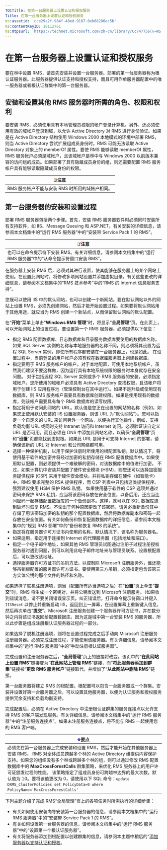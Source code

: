 ```yaml
---
TOCTitle: 在第一台服务器上设置认证和授权服务
Title: 在第一台服务器上设置认证和授权服务
ms:assetid: 'cce29a2f-984f-48ed-9187-0eb68286ec5b'
ms:contentKeyID: 18112761
ms:mtpsurl: 'https://technet.microsoft.com/zh-cn/library/Cc747756(v=WS.10)'
---
```


在第一台服务器上设置认证和授权服务
==================================

要在林中设置 RMS，请首先安装并设置一台服务器。部署的第一台服务器称为根认证服务器。此服务器提供认证支持和授权支持，而且可用作单服务器配置中的唯一服务器或者根认证群集中的第一台服务器。

安装和设置其他 RMS 服务器时所需的角色、权限和权利
-------------------------------------------------

要安装 RMS，必须使用具有本地管理员权限的帐户登录计算机。另外，还必须使用有效的域帐户登录到域，以允许 Active Directory 对 RMS 进行身份验证。如果是在 Active Directory 结构使用 Windows 2000 本地模式的环境中部署 RMS，则当 Active Directory 尝试扩展组成员身份时，RMS 可能无法读取 Active Directory 对象上的 memberOf 属性。要使 RMS 能够读取 memberOf 属性，RMS 服务帐户必须是域帐户，且该域帐户是林中与 Windows 2000 以前版本兼容的访问组的成员。如果部署了具有隐藏成员身份的组，则还需要配置 RMS 服务帐户具有能够读取隐藏成员身份的权限。

| ![](images/Cc747756.note(WS.10).gif)注意 |
|-----------------------------------------------------------------------|
| RMS 服务帐户不能与安装 RMS 时所用的域帐户相同。                       |

第一台服务器的安装和设置过程
----------------------------

部署 RMS 服务器包括两个步骤。首先，安装 RMS 服务器软件时必须同时安装所有支持软件，如 IIS、Message Queuing 和 ASP.NET。有关安装的详细信息，请参阅本文档集中的“运行 RMS 服务器”中的“安装带 Service Pack 1 的 RMS”。

| ![](images/Cc747756.note(WS.10).gif)注意                                           |
|-----------------------------------------------------------------------------------------------------------------|
| 也可以在命令提示符下安装 RMS。有关详细信息，请参阅本文档集中的“运行 RMS 服务器”中的“从命令提示符窗口安装 RMS”。 |

在服务器上安装 RMS 后，必须对其进行设置，使其能够在服务器上的某个网站上使用。在设置此网站时，将修改多项网站设置并添加虚拟目录。有关这些更改的详细信息，请参阅本文档集中的“RMS 技术参考”中的“RMS 的 Internet 信息服务支持”。

您既可以使用 IIS 中的默认网站，也可以创建一个新网站。要在默认网站以外的网站上设置 RMS，必须先创建网站，然后才能开始设置过程。如果要将默认网站用于其他用途，就应当为 RMS 创建一个新站点，从而保留默认网站的默认配置。

在“**开始**”菜单上单击“**Windows RMS 管理**”时，将显示“**全局管理**”页。在此页上，可以开始网站上的设置过程。要设置第一个 RMS 服务器，必须提供以下信息：

-   指定 RMS 配置数据库、日志数据库和目录服务数据库要使用的数据库名称。
    如果 SQL Server 实例的名称与本地服务器的名称不同，则必须将其设置为远程 SQL Server 实例，即使所有程序都安装在一台服务器上，也是如此。
    在设置过程中，当前登录的用户帐户必须有权在数据库服务器上创建数据库。
-   指定要用于 RMS 服务帐户的帐户。对于本地配置，可使用本地系统帐户，虽然我们建议不要这样做，因为运行具有本地系统权限的服务时本身就存在安全问题。
    对于包括远程 SQL Server 实例或多个 RMS 服务器的安装，必须指定域帐户。您所使用的域帐户必须具有 Active Directory 查找权限，且该帐户将用于创建 IIS 应用程序池（管理控制台在其中运行）。如果不是升级或使用现有数据库，则 RMS 服务帐户需要具有数据库创建权限。如果是使用现有的数据库，则该帐户需要具有每个 RMS 数据库的读写权限。
-   指定将用于访问此网站的 URL。默认值是您正在设置的网站的名称（例如，如果您正使用默认安装的 IIS 设置服务器，则该 URL 为“默认网站”）。您可以指定一个自定义的 URL 来访问另外一个网站，以便执行其他操作，例如，支持负载均衡 URL 或同时支持 Intranet 访问和 Internet 访问。必须验证该自定义 URL 是否可用，而且必须在 DNS 中添加此网站名称，以确保“**全局管理**”页和“**设置**”页都能找到虚拟根。如果此 URL 是用于可支持 Internet 的部署，请确保该新的 URL 对 Internet 和公司网络都可用。
-   选择一种保护机制，以用于保护注册时所使用的根配置私钥。默认情况下，将使用基于软件的加密并将经过加密的私钥存储在 RMS 配置数据库中。如果使用默认配置，则必须提供一个难破解的密码，对该数据库中的值进行加密。
    不过，如果计算机中安装并配置了硬件安全模块 (HSM)，则您还可以选择加密服务提供程序 (CSP) 来用于硬件安全模块，并将私钥存储在硬件（如智能卡）中。RMS 要求完整的 RSA 提供程序，而 CSP 列表中只包括这类提供程序。强烈建议使用 HSM 保护 RMS 私钥。
    如果使用基于软件的 CSP 选项并通过密码来保护 RMS 私钥，应当将该密码存放在安全位置，以备后用。还应当连同密码一起存储配置数据库的一个备份副本。这样，就可以在 SQL 数据库遭到破坏时恢复 RMS。不论出于何种原因更改了该密码，请务必重新备份其中存储了用该密码加密的私钥的那个配置数据库，然后将数据库副本和密码一起存放在安全位置。有关如何备份和恢复配置数据库的详细信息，请参阅本文档集中的“规划 RMS 部署”中的“备份和恢复 RMS 的系统”。
-   指定将在服务器许可方证书内使用的名称。默认情况下，该名称为服务器名。
-   如果适用，指定用于连接到 Internet 的代理服务器（包括地址和端口）。
-   指定一个电子邮件地址，如果其他 RMS 管理员试图通过注册子过程注册授权服务器时遇到问题，则可以利用此电子邮件地址来与管理员联系。设置根配置后，可以更改该地址。
-   选择服务器许可方证书的吊销方法，以控制除 Microsoft 注册服务外，谁还能够吊销根配置的服务器许可方证书。要使用第三方吊销，必须指定包含该第三方实体公钥的那个文件的路径和名称。

如果选择了联机注册选项，则当（配置所有适当选项之后）在“**设置**”页上单击“**提交**”时，RMS 将生成一个密钥对，并将公钥发送到 Microsoft 注册服务。（如果收到错误消息，请不要关闭错误显示页。纠正错误后，打开命令提示符窗口并键入 `IISReset` 以停止并重新启动 IIS，返回到上一屏幕，在设置屏幕上重新键入信息，然后再次单击“**提交**”。Microsoft 注册服务创建一个服务器许可方证书，并在数分钟之内将该证书返回给配置数据库。因为这是域中第一台安装 RMS 的服务器，所以此步骤是组成注册根认证服务器过程的一部分。

如果选择了脱机注册选项，则将在设置过程完成之后手动向 Microsoft 注册服务注册服务器。必须完成注册过程，才能使用该服务器。有关详细信息，请参阅本文档集中的“运行 RMS 服务器”中的“手动注册根认证服务器”。

完成设置和注册服务器之后，“**全局管理**”页上的链接将改变。该页中的“**在此网站上设置 RMS**”链接变为“**在此网站上管理 RMS**”链接，而“**将此服务器添加到群集**”链接被“**更改 RMS 服务帐户**”链接取代，并增加了“**从此网站中删除 RMS**”链接。

第一台服务器将建立 RMS 的根配置。根配置可以包含一台服务器或一个群集。安装并设置好第一台服务器之后，可以设置其他服务器，以便为认证服务和授权服务提供冗余支持和负载均衡支持。

完成配置后，必须在 Active Directory 中注册根认证群集的服务连接点以允许支持 RMS 的客户端发现服务。有关详细信息，请参阅本文档集中的“运行 RMS 服务器”中的“注册服务连接点”。如果未注册服务连接点，将不能与 RMS 一起使用您的 RMS 客户端。

| ![](images/Cc747756.Important(WS.10).gif)要点                                                                                                                                                                                                                                                                                                                                                                                                                         |
|----------------------------------------------------------------------------------------------------------------------------------------------------------------------------------------------------------------------------------------------------------------------------------------------------------------------------------------------------------------------------------------------------------------------------------------------------------------------------------------------------|
| 必须先在第一台服务器上完成安装和设置 RMS，然后才能开始在其他服务器上安装 RMS。 RMS 对全体成员跨越多个林的 Active Directory 组提供内容保护支持。如果您的组织没有多个林或跨越多个林的组，则可以通过修改 RMS 配置数据库中的 **MaxCrossForestCalls** 群集策略，来优化 RMS 服务器上的用户许可证颁发过程的性能。 该策略指定了组成员身份可跨越林边界的最大次数。默认值为 10。要将该值更改为 0，请使用以下 SQL 命令：`update DRMS_ClusterPolicies set PolicyData=0 where PolicyName='MaxCrossForestCalls'` |

下列主题介绍了完成 RMS“全局管理”页上的各项任务时所需执行的详细步骤：

-   有关如何使用安装向导安装第一台服务器的信息，请参阅本文档集中的“运行 RMS 服务器”中的“安装带 Service Pack 1 的 RMS”。
-   有关如何设置第一台服务器的信息，请参阅本文档集中的“运行 RMS 服务器”中的“设置第一个根认证服务器”。
-   有关将服务器添加到根配置以创建群集的信息，请参阅本主题中稍后的“[添加服务器以支持认证和授权](https://technet.microsoft.com/089ceb62-2a96-444f-ab42-1d5deaabd0c3)。
